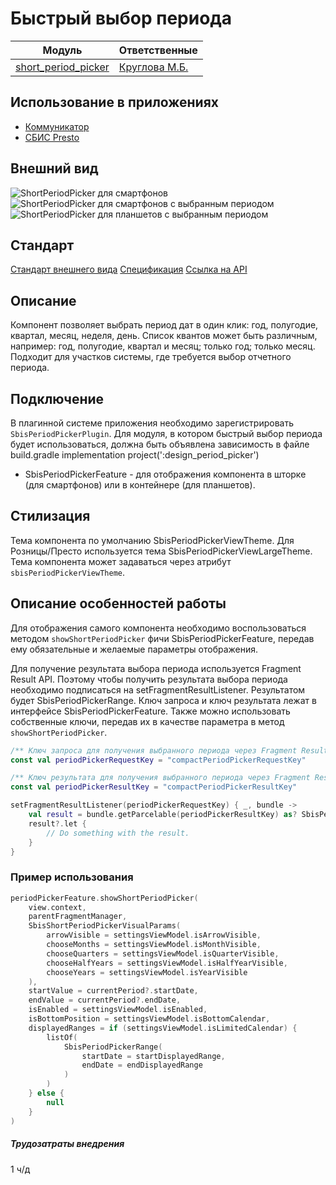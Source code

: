# Быстрый выбор периода

|Модуль|Ответственные|
|--|-------------|
[short_period_picker](design_period_picker/src/main/kotlin/ru/tensor/sbis/design/period_picker/view/short_period_picker)|[Круглова М.Б.](https://online.sbis.ru/person/8a7248e7-b4b2-4c2e-a988-3534eab414f8)

## Использование в приложениях
- [Коммуникатор](https://git.sbis.ru/mobileworkspace/apps/droid/communicator)
- [СБИС Presto](https://git.sbis.ru/mobileworkspace/apps/droid/retail)

## Внешний вид
![ShortPeriodPicker для смартфонов](doc_resources/short_period_picker_smartphone.png)
![ShortPeriodPicker для смартфонов с выбранным периодом](doc_resources/short_period_picker_smartphone_select_quarter.png)
![ShortPeriodPicker для планшетов с выбранным периодом](doc_resources/short_period_picker_tablet_select_quarter.png)

## Стандарт
[Стандарт внешнего вида](http://axure.tensor.ru/StandardsV8/%D0%B1%D1%8B%D1%81%D1%82%D1%80%D1%8B%D0%B9_%D0%B2%D1%8B%D0%B1%D0%BE%D1%80_%D0%BF%D0%B5%D1%80%D0%B8%D0%BE%D0%B4%D0%B0.html)
[Спецификация](https://n.sbis.ru/article/2204ba9e-67ff-48b1-b9cb-cc29312752e0)
[Ссылка на API](https://n.sbis.ru/article/7f5f5235-b475-4de3-aee7-39cbd4487b57)

## Описание
Компонент позволяет выбрать период дат в один клик: год, полугодие, квартал, месяц, неделя, день. Список квантов
может быть различным, например: год, полугодие, квартал и месяц; только год; только месяц.
Подходит для участков системы, где требуется выбор отчетного периода.

## Подключение
В плагинной системе приложения необходимо зарегистрировать `SbisPeriodPickerPlugin`.
Для модуля, в котором быстрый выбор периода будет использоваться, должна быть объявлена зависимость в файле
build.gradle implementation project(':design_period_picker')
- SbisPeriodPickerFeature - для отображения компонента в шторке (для смартфонов) или в контейнере (для планшетов).

## Стилизация
Тема компонента по умолчанию SbisPeriodPickerViewTheme.
Для Розницы/Престо используется тема SbisPeriodPickerViewLargeTheme.
Тема компонента может задаваться через атрибут `sbisPeriodPickerViewTheme`.

## Описание особенностей работы
Для отображения самого компонента необходимо воспользоваться методом `showShortPeriodPicker` фичи
SbisPeriodPickerFeature, передав ему обязательные и желаемые параметры отображения.

Для получение результата выбора периода используется Fragment Result API. Поэтому чтобы получить результата выбора
периода необходимо подписаться на setFragmentResultListener. Результатом будет SbisPeriodPickerRange.
Ключ запроса и ключ результата лежат в интерфейсе SbisPeriodPickerFeature. Также можно использовать собственные ключи,
передав их в качестве параметра в метод `showShortPeriodPicker`.
```kotlin
/** Ключ запроса для получения выбранного периода через Fragment Result API. */
const val periodPickerRequestKey = "compactPeriodPickerRequestKey"

/** Ключ результата для получения выбранного периода через Fragment Result API. */
const val periodPickerResultKey = "compactPeriodPickerResultKey"
```

```kotlin
setFragmentResultListener(periodPickerRequestKey) { _, bundle ->
    val result = bundle.getParcelable(periodPickerResultKey) as? SbisPeriodPickerRange
    result?.let {
        // Do something with the result.
    }
}
```

### Пример использования
```kotlin
periodPickerFeature.showShortPeriodPicker(
    view.context,
    parentFragmentManager,
    SbisShortPeriodPickerVisualParams(
        arrowVisible = settingsViewModel.isArrowVisible,
        chooseMonths = settingsViewModel.isMonthVisible,
        chooseQuarters = settingsViewModel.isQuarterVisible,
        chooseHalfYears = settingsViewModel.isHalfYearVisible,
        chooseYears = settingsViewModel.isYearVisible
    ),
    startValue = currentPeriod?.startDate,
    endValue = currentPeriod?.endDate,
    isEnabled = settingsViewModel.isEnabled,
    isBottomPosition = settingsViewModel.isBottomCalendar,
    displayedRanges = if (settingsViewModel.isLimitedCalendar) {
        listOf(
            SbisPeriodPickerRange(
                startDate = startDisplayedRange,
                endDate = endDisplayedRange
            )
        )
    } else {
        null
    }
)
```

##### Трудозатраты внедрения
1 ч/д